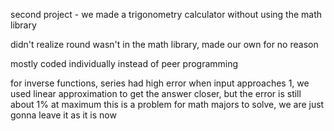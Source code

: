 second project - we made a trigonometry calculator without using the math library

didn't realize round wasn't in the math library, made our own for no reason

mostly coded individually instead of peer programming

for inverse functions, series had high error when input approaches 1, we used linear approximation to get the answer closer, but the error is still about 1% at maximum
this is a problem for math majors to solve, we are just gonna leave it as it is now
